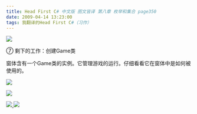 ```yaml
---
title: Head First C# 中文版 图文皆译 第八章 枚举和集合 page350
date: 2009-04-14 13:23:00
tags: 我翻译的Head First C#（习作）
---
```

![](https://p-blog.csdn.net/images/p_blog_csdn_net/cuipengfei1/EntryImages/20090414/2009-04-14_12-56-35.jpg)

⑦  剩下的工作：创建Game类

  

窗体含有一个Game类的实例。它管理游戏的运行。仔细看看它在窗体中是如何被使用的。

  

![](https://p-blog.csdn.net/images/p_blog_csdn_net/cuipengfei1/EntryImages/20090414/2009-04-14_12-59-17.jpg)

![](https://p-blog.csdn.net/images/p_blog_csdn_net/cuipengfei1/EntryImages/20090414/2009-04-14_13-03-38.jpg)



[ ![](https://profile.csdnimg.cn/5/2/5/3_cuipengfei1)
![](https://g.csdnimg.cn/static/user-reg-year/1x/11.png)
](https://blog.csdn.net/cuipengfei1)






